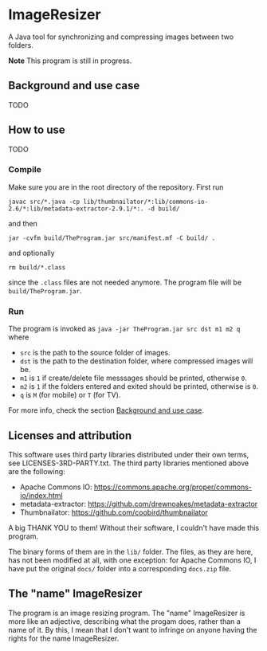
# ImageResizer

A Java tool for synchronizing and compressing images between two folders.

**Note** This program is still in progress.

## Background and use case

TODO

## How to use

TODO

### Compile

Make sure you are in the root directory of the repository. First run

`javac src/*.java -cp lib/thumbnailator/*:lib/commons-io-2.6/*:lib/metadata-extractor-2.9.1/*:. -d build/`

and then

`jar -cvfm build/TheProgram.jar src/manifest.mf -C build/ .`

and optionally

`rm build/*.class`

since the `.class` files are not needed anymore. The program file will be `build/TheProgram.jar`.

### Run

The program is invoked as `java -jar TheProgram.jar src dst m1 m2 q` where

- `src` is the path to the source folder of images.
- `dst` is the path to the destination folder, where compressed images will be.
- `m1` is `1` if create/delete file messsages should be printed, otherwise `0`.
- `m2` is `1` if the folders entered and exited should be printed, otherwise is `0`.
- `q` is `M` (for mobile) or `T` (for TV).

For more info, check the section [Background and use case](#Background-and-use-case).

## Licenses and attribution

This software uses third party libraries distributed under their own terms, see LICENSES-3RD-PARTY.txt. The third party libraries mentioned above are the following:

- Apache Commons IO: https://commons.apache.org/proper/commons-io/index.html
- metadata-extractor: https://github.com/drewnoakes/metadata-extractor
- Thumbnailator: https://github.com/coobird/thumbnailator

A big THANK YOU to them! Without their software, I couldn't have made this program. 

The binary forms of them are in the `lib/` folder. The files, as they are here, has not been modified at all, with one exception: for Apache Commons IO, I have put the original `docs/` folder into a corresponding `docs.zip` file.

## The "name" ImageResizer

The program is an image resizing program. The "name" ImageResizer is more like an adjective, describing what the progam does, rather than a name of it. By this, I mean that I don't want to infringe on anyone having the rights for the name ImageResizer.
